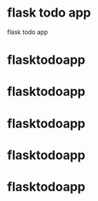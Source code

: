 # flask todo app
 flask todo app
# flasktodoapp
# flasktodoapp
# flasktodoapp
# flasktodoapp
# flasktodoapp

